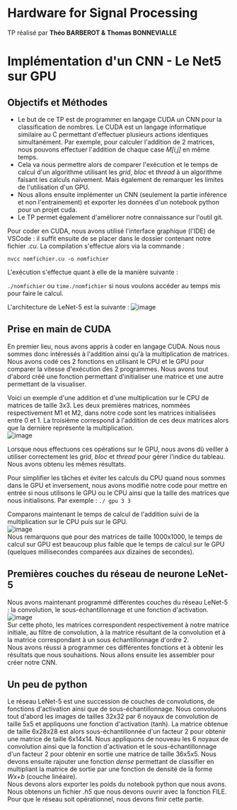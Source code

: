 
# Hardware for Signal Processing

TP réalisé par __Théo BARBEROT & Thomas BONNEVIALLE__

# Implémentation d'un CNN - Le Net5 sur GPU

## Objectifs et Méthodes

* Le but de ce TP est de programmer en langage CUDA un CNN pour la classification de nombres. Le CUDA est un langage informatique similaire au C permettant d'effectuer plusieurs actions identiques simultanément. Par exemple, pour calculer l'addition de 2 matrices, nous pouvons effectuer l'addition de chaque case *M[i,j]* en même temps.  
* Cela va nous permettre alors de comparer l'exécution et le temps de calcul d'un algorithme utilisant les *grid*, *bloc* et *thread* à un algorithme faisant les calculs naïvement. Mais également de remarquer les limites de l'utilisation d'un GPU.  
* Nous allons ensuite implémenter un CNN (seulement la partie inférence et non l'entrainement) et exporter les données d'un notebook python pour un projet cuda.  
* Le TP permet également d'améliorer notre connaissance sur l'outil git.  

Pour coder en CUDA, nous avons utilisé l'interface graphique (l'IDE) de VSCode : il suffit ensuite de se placer dans le dossier contenant notre fichier *.cu*. La compilation s'effectue alors via la commande :

`nvcc nomfichier.cu -o nomfichier`

L'exécution s'effectue quant à elle de la manière suivante :

`./nomfichier` ou `time./nomfichier` si nous voulons accéder au temps mis pour faire le calcul.


L'architecture de LeNet-5 est la suivante :
![image](https://user-images.githubusercontent.com/94001440/212563409-2570af1b-9190-4663-bf24-1ea083c13a3c.png)


## Prise en main de CUDA

En premier lieu, nous avons appris à coder en langage CUDA. Nous nous sommes donc intéressés à l'addition ainsi qu'à la multiplication de matrices. Nous avons codé ces 2 fonctions en utilisant le CPU et le GPU pour comparer la vitesse d'exécution des 2 programmes. Nous avons tout d'abord créé une fonction permettant d'initialiser une matrice et une autre permettant de la visualiser.

Voici un exemple d'une addition et d'une multiplication sur le CPU de matrices de taille 3x3. Les deux premières matrices, nommées respectivement M1 et M2, dans notre code sont les matrices initialisées entre 0 et 1. La troisième correspond à l'addition de ces deux matrices alors que la dernière représente la multiplication.  
![image](https://user-images.githubusercontent.com/94001440/212568280-fa235c62-510a-45fa-ab6c-b7bd29d72170.png)

Lorsque nous effectuons ces opérations sur le GPU, nous avons dû veiller à utiliser correctement les *grid*, *bloc* et *thread* pour gérer l'indice du tableau. Nous avons obtenu les mêmes résultats.

Pour simplifier les tâches et éviter les calculs du CPU quand nous sommes dans le GPU et inversement, nous avons modifié notre code pour mettre en entrée si nous utilisons le GPU ou le CPU ainsi que la taille des matrices que nous initialisons. Par exemple :
`./ gpu 3 3`

Comparons maintenant le temps de calcul de l'addition suivi de la multiplication sur le CPU puis sur le GPU.  
![image](https://user-images.githubusercontent.com/94001440/212568656-7b520572-2b5e-42a2-8f12-8b7c1758c3ec.png)  
Nous remarquons que pour des matrices de taille 1000x1000, le temps de calcul sur GPU est beaucoup plus faible que le temps de calcul sur le GPU (quelques millisecondes comparées aux dizaines de secondes).


## Premières couches du réseau de neurone LeNet-5

Nous avons maintenant programmé différentes couches du réseau LeNet-5 : la convolution, le sous-échantillonnage et une fonction d'activation.  
![image](https://user-images.githubusercontent.com/94001440/212569652-9f8eec2e-c039-4336-bb75-1805b2f05b08.png)  
Sur cette photo, les matrices correspondent respectivement à notre matrice initiale, au filtre de convolution, à la matrice résultant de la convolution et à la matrice correspondant à un sous échantillonnage d'ordre 2.  
Nous avons réussi à programmer ces différentes fonctions et à obtenir les résultats que nous souhaitions. Nous allons ensuite les assembler pour créer notre CNN.


## Un peu de python

Le réseau LeNet-5 est une succession de couches de convolutions, de fonctions d'activation ainsi que de sous-échantillonnage. Nous convoluons tout d'abord les images de tailles 32x32 par 6 noyaux de convolution de taille 5x5 et appliquons une fonction d'activation (tanh). La matrice obtenue de taille 6x28x28 est alors sous-échantillonnée d'un facteur 2 pour obtenir une matrice de taille 6x14x14. Nous appliquons de nouveau les 6 noyaux de convolution ainsi que la fonction d'activation et le sous-échantillonnage d'un facteur 2 pour obtenir en sortie une matrice de taille 36x5x5. Nous devons ensuite rajouter une fonction *dense* permettant de classifier en multipliant la matrice de sortie par une fonction de densité de la forme *Wx+b* (couche linéaire).  
Nous devons alors exporter les poids du notebook python que nous avons. Nous obtenons un fichier *.h5* que nous devons ouvrir avec la fonction FILE. Pour que le réseau soit opérationnel, nous devons finir cette partie.
